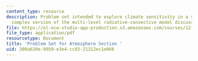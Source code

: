 ```yaml
---
content_type: resource
description: Problem set intended to explore climate sensitivity in a slightly more
  complex version of the multi-level radiative-convective model discussed in class.
file: https://ol-ocw-studio-app-production.s3.amazonaws.com/courses/12-842-climate-physics-and-chemistry-fall-2008/300a639e9950e3e4cc8321312ec1e066_ps2.pdf
file_type: application/pdf
resourcetype: Document
title: 'Problem Set for Atmosphere Section '
uid: 300a639e-9950-e3e4-cc83-21312ec1e066
---
```

